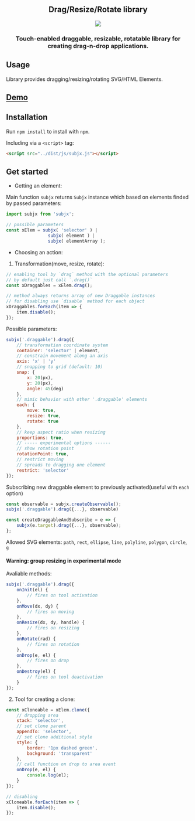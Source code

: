 <h2 align="middle">
    Drag/Resize/Rotate library
</h2>

<p align="center">
    <img src="https://raw.githubusercontent.com/nichollascarter/subjx/master/examples/demo.gif">
</p>

<h3 align="middle">
    Touch-enabled draggable, resizable, rotatable library for creating drag-n-drop applications.
</h3>

## Usage

Library provides dragging/resizing/rotating SVG/HTML Elements.

## [Demo](http://jsfiddle.net/nichollascarter/qgwzch0v/)

## Installation

Run `npm install` to install with `npm`.

Including via a `<script>` tag:

```html
<script src="../dist/js/subjx.js"></script>
```

## Get started

 - Getting an element:

 Main function `subjx` returns `Subjx` instance which based on elements finded by
 passed parameters:

```javascript
import subjx from 'subjx';

// possible parameters
const xElem = subjx( 'selector' ) |
                subjx( element ) |
                subjx( elementArray );
```

- Choosing an action:

1) Transformation(move, resize, rotate):

```javascript
// enabling tool by `drag` method with the optional parameters
// by default just call `.drag()`
const xDraggables = xElem.drag();

// method always returns array of new Draggable instances
// for disabling use `disable` method for each object
xDraggables.forEach(item => {
    item.disable();
});
```
Possible parameters:
```javascript
subjx('.draggable').drag({
    // transformation coordinate system
    container: 'selector' | element,
    // constrain movement along an axis
    axis: 'x' | 'y'
    // snapping to grid (default: 10)
    snap: {
        x: 20(px),
        y: 20(px),
        angle: 45(deg)
    },
    // mimic behavior with other '.draggable' elements
    each: {
        move: true,
        resize: true, 
        rotate: true
    },
    // keep aspect ratio when resizing
    proportions: true,
    // ----- experimental options ------
    // show rotation point
    rotationPoint: true,
    // restrict moving
    // spreads to dragging one element 
    restrict: 'selector'
});
```
Subscribing new draggable element to previously activated(useful with `each` option)
```javascript
const observable = subjx.createObservable();
subjx('.draggable').drag({...}, observable)

const createDraggableAndSubscribe = e => {
    subjx(e.target).drag({...}, observable);
};
```

Allowed SVG elements:
`path`, `rect`, `ellipse`, `line`, `polyline`, `polygon`, `circle`, `g`

#### Warning: group resizing in experimental mode

Avaliable methods:
```javascript
subjx('.draggable').drag({
    onInit(el) {
        // fires on tool activation
    },
    onMove(dx, dy) {
        // fires on moving
    },
    onResize(dx, dy, handle) {
        // fires on resizing
    },
    onRotate(rad) {
        // fires on rotation
    },
    onDrop(e, el) {
        // fires on drop
    },
    onDestroy(el) {
        // fires on tool deactivation
    }
});
```

2) Tool for creating a clone:

```javascript
const xCloneable = xElem.clone({
    // dropping area
    stack: 'selector',
    // set clone parent
    appendTo: 'selector',
    // set clone additional style
    style: {
        border: '1px dashed green',
        background: 'transparent'
    },
    // call function on drop to area event 
    onDrop(e, el) {
        console.log(el);
    }
});

// disabling
xCloneable.forEach(item => {
    item.disable();
});
```